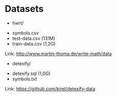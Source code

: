 # Datasets


* hwrt/

- symbols.csv
- test-data.csv (131M)
- train-data.csv (1,2G)

Link: http://www.martin-thoma.de/write-math/data

* detexify/

- detexify.sql (1,0G)
- symbols.txt

Link: https://github.com/kirel/detexify-data
